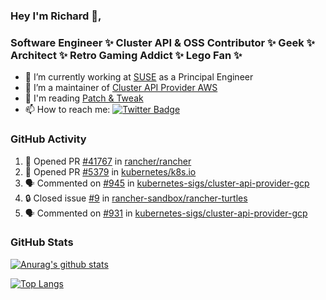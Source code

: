 ### Hey I'm Richard 👋, 

<h3 align="left">Software Engineer ✨ Cluster API & OSS Contributor ✨ Geek ✨ Architect ✨ Retro Gaming Addict ✨ Lego Fan ✨</h3>

- 🔭 I’m currently working at [SUSE](https://www.suse.com/) as a Principal Engineer
- 👯 I’m a maintainer of [Cluster API Provider AWS](https://github.com/kubernetes-sigs/cluster-api-provider-aws)
- 💬 I'm reading [Patch & Tweak](https://bjooks.com/products/patch-tweak-exploring-modular-synthesis)
- 📫 How to reach me: [![Twitter Badge](https://img.shields.io/badge/-@fruit_case-00acee?style=flat&logo=Twitter&logoColor=white)](https://twitter.com/intent/follow?screen_name=fruit_case "Follow on Twitter")

### GitHub Activity 

<!--START_SECTION:activity-->
1. 💪 Opened PR [#41767](https://github.com/rancher/rancher/pull/41767) in [rancher/rancher](https://github.com/rancher/rancher)
2. 💪 Opened PR [#5379](https://github.com/kubernetes/k8s.io/pull/5379) in [kubernetes/k8s.io](https://github.com/kubernetes/k8s.io)
3. 🗣 Commented on [#945](https://github.com/kubernetes-sigs/cluster-api-provider-gcp/issues/945) in [kubernetes-sigs/cluster-api-provider-gcp](https://github.com/kubernetes-sigs/cluster-api-provider-gcp)
4. 🔒 Closed issue [#9](https://github.com/rancher-sandbox/rancher-turtles/issues/9) in [rancher-sandbox/rancher-turtles](https://github.com/rancher-sandbox/rancher-turtles)
5. 🗣 Commented on [#931](https://github.com/kubernetes-sigs/cluster-api-provider-gcp/issues/931) in [kubernetes-sigs/cluster-api-provider-gcp](https://github.com/kubernetes-sigs/cluster-api-provider-gcp)
<!--END_SECTION:activity-->

### GitHub Stats

[![Anurag's github stats](https://github-readme-stats.vercel.app/api?username=richardcase&count_private=true&show_icons=true)](https://github.com/anuraghazra/github-readme-stats)

[![Top Langs](https://github-readme-stats.vercel.app/api/top-langs/?username=richardcase&hide=html&layout=compact)](https://github.com/anuraghazra/github-readme-stats)
